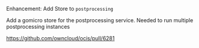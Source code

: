 Enhancement: Add Store to `postprocessing`

Add a gomicro store for the postprocessing service. Needed to run multiple postprocessing instances

https://github.com/owncloud/ocis/pull/6281
